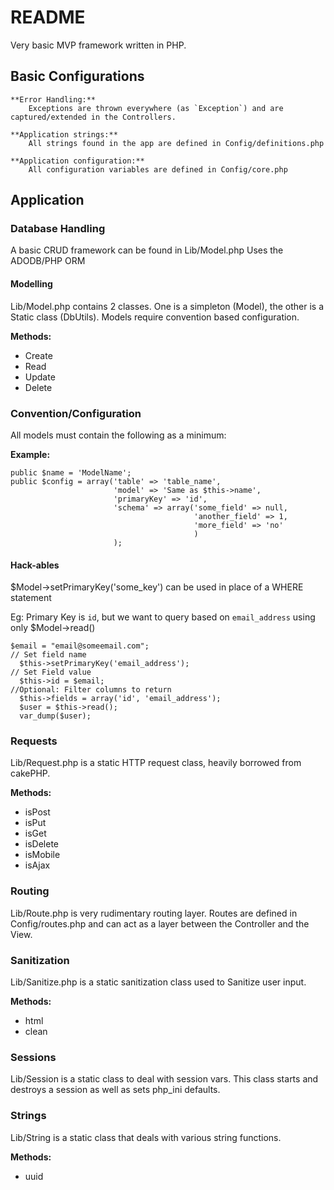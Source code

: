 # README #

Very basic MVP framework written in PHP.

## Basic Configurations ##

	**Error Handling:** 
		Exceptions are thrown everywhere (as `Exception`) and are captured/extended in the Controllers.

	**Application strings:** 		
		All strings found in the app are defined in Config/definitions.php
	
	**Application configuration:** 
		All configuration variables are defined in Config/core.php

## Application ##
	
### Database Handling ###

A basic CRUD framework can be found in Lib/Model.php
Uses the ADODB/PHP ORM

#### Modelling ####
		
Lib/Model.php contains 2 classes.  One is a simpleton (Model), the other is a Static class (DbUtils).  Models require convention based configuration.

**Methods:**

* Create
* Read
* Update
* Delete

### Convention/Configuration ###

All models must contain the following as a minimum:

**Example:**

```
public $name = 'ModelName';
public $config = array('table' => 'table_name',
					   'model' => 'Same as $this->name',
					   'primaryKey' => 'id',
					   'schema' => array('some_field' => null,
							  			 'another_field' => 1,
							  			 'more_field' => 'no'
										 )
					   );
```

#### Hack-ables ####

$Model->setPrimaryKey('some_key') can be used in place of a WHERE statement

Eg:  Primary Key is `id`, but we want to query based on `email_address` using only $Model->read()

```			
$email = "email@someemail.com";
// Set field name
  $this->setPrimaryKey('email_address');
// Set Field value
  $this->id = $email;
//Optional: Filter columns to return
  $this->fields = array('id', 'email_address');
  $user = $this->read();
  var_dump($user);
```

### Requests ###

Lib/Request.php is a static HTTP request class, heavily borrowed from cakePHP.

**Methods:**
			
* isPost
* isPut
* isGet
* isDelete
* isMobile
* isAjax

### Routing ###

Lib/Route.php is very rudimentary routing layer.  Routes are defined in Config/routes.php and can act as a layer between the Controller and the View.

### Sanitization ###

Lib/Sanitize.php is a static sanitization class used to Sanitize user input.

**Methods:**

* html
* clean

### Sessions ###
		
Lib/Session is a static class to deal with session vars.  This class starts and destroys a session as well as sets php_ini defaults.

### Strings ###

Lib/String is a static class that deals with various string functions.

**Methods:**

* uuid